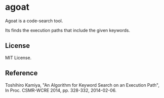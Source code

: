 agoat
=====

Agoat is a code-search tool.

Its finds the execution paths that include the given keywords.

## License

MIT License.

## Reference

Toshihiro Kamiya, "An Algorithm for Keyword Search on an Execution Path", In Proc. CSMR-WCRE 2014, pp. 328-332, 2014-02-06.
